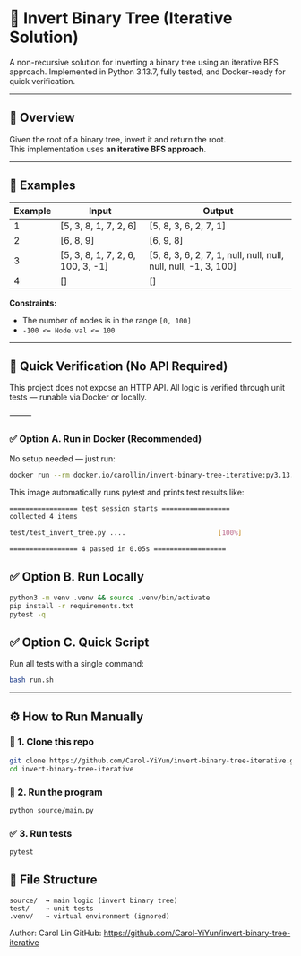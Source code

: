 # 🌳 Invert Binary Tree (Iterative Solution)

A non-recursive solution for inverting a binary tree using an iterative BFS approach.
Implemented in Python 3.13.7, fully tested, and Docker-ready for quick verification.

---

## 📘 Overview
Given the root of a binary tree, invert it and return the root.  
This implementation uses **an iterative BFS approach**.

---

## 🧠 Examples

| Example | Input | Output |
|----------|--------|---------|
| 1 | [5, 3, 8, 1, 7, 2, 6] | [5, 8, 3, 6, 2, 7, 1] |
| 2 | [6, 8, 9] | [6, 9, 8] |
| 3 | [5, 3, 8, 1, 7, 2, 6, 100, 3, -1] | [5, 8, 3, 6, 2, 7, 1, null, null, null, null, null, -1, 3, 100] |
| 4 | [] | [] |

**Constraints:**  
- The number of nodes is in the range `[0, 100]`  
- `-100 <= Node.val <= 100`

---
## 🧪 Quick Verification (No API Required)

This project does not expose an HTTP API.
All logic is verified through unit tests — runable via Docker or locally.

⸻

### ✅ Option A. Run in Docker (Recommended)

No setup needed — just run:
```bash
docker run --rm docker.io/carollin/invert-binary-tree-iterative:py3.13.7
```
This image automatically runs pytest and prints test results like:
```bash
================= test session starts =================
collected 4 items

test/test_invert_tree.py ....                       [100%]

================= 4 passed in 0.05s ==================
```

## ✅ Option B. Run Locally
```bash
python3 -m venv .venv && source .venv/bin/activate
pip install -r requirements.txt
pytest -q
```

## ✅ Option C. Quick Script
Run all tests with a single command:
```bash
bash run.sh
```

---

## ⚙️ How to Run Manually

### 🧩 1. Clone this repo
```bash
git clone https://github.com/Carol-YiYun/invert-binary-tree-iterative.git
cd invert-binary-tree-iterative
```

### 🧪 2. Run the program
```bash
python source/main.py
```

### ✅ 3. Run tests
```bash
pytest
```

## 📂 File Structure
```
source/  → main logic (invert binary tree)
test/    → unit tests
.venv/   → virtual environment (ignored)
```

Author: Carol Lin
GitHub: https://github.com/Carol-YiYun/invert-binary-tree-iterative

